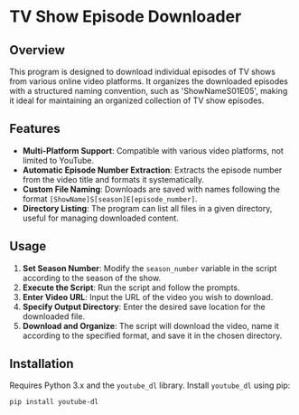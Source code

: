 # TV Show Episode Downloader

## Overview
This program is designed to download individual episodes of TV shows from various online video platforms. It organizes the downloaded episodes with a structured naming convention, such as 'ShowNameS01E05', making it ideal for maintaining an organized collection of TV show episodes.

## Features
- **Multi-Platform Support**: Compatible with various video platforms, not limited to YouTube.
- **Automatic Episode Number Extraction**: Extracts the episode number from the video title and formats it systematically.
- **Custom File Naming**: Downloads are saved with names following the format `[ShowName]S[season]E[episode_number]`.
- **Directory Listing**: The program can list all files in a given directory, useful for managing downloaded content.

## Usage
1. **Set Season Number**: Modify the `season_number` variable in the script according to the season of the show.
2. **Execute the Script**: Run the script and follow the prompts.
3. **Enter Video URL**: Input the URL of the video you wish to download.
4. **Specify Output Directory**: Enter the desired save location for the downloaded file.
5. **Download and Organize**: The script will download the video, name it according to the specified format, and save it in the chosen directory.

## Installation
Requires Python 3.x and the `youtube_dl` library. Install `youtube_dl` using pip:
```bash
pip install youtube-dl
